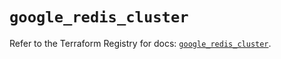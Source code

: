 # `google_redis_cluster`

Refer to the Terraform Registry for docs: [`google_redis_cluster`](https://registry.terraform.io/providers/hashicorp/google-beta/6.19.0/docs/resources/google_redis_cluster).

